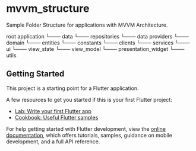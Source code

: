 # mvvm_structure

Sample Folder Structure for applications with MVVM Architecture.

root application
└─── data
     └─── repositories
     └─── data providers
└─── domain
     └─── entities
     └─── constants
     └─── clients
     └─── services
└─── ui
     └─── view_state
     └─── view_model
     └─── presentation_widget
└─── utils

## Getting Started

This project is a starting point for a Flutter application.

A few resources to get you started if this is your first Flutter project:

- [Lab: Write your first Flutter app](https://docs.flutter.dev/get-started/codelab)
- [Cookbook: Useful Flutter samples](https://docs.flutter.dev/cookbook)

For help getting started with Flutter development, view the
[online documentation](https://docs.flutter.dev/), which offers tutorials,
samples, guidance on mobile development, and a full API reference.
